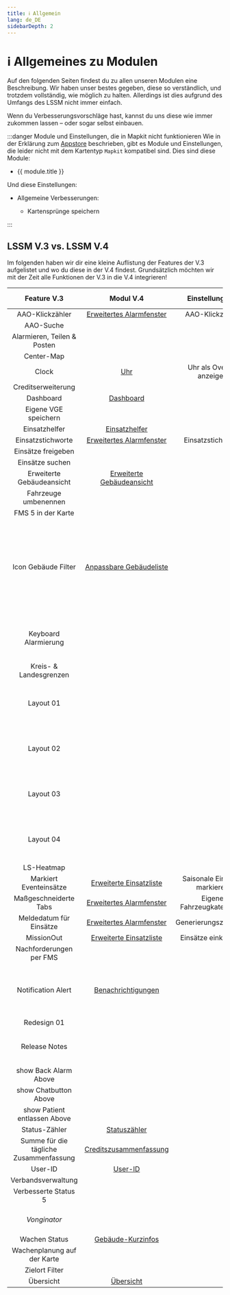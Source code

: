 ```yaml
---
title: ℹ️ Allgemein
lang: de_DE
sidebarDepth: 2
---
```


# ℹ️ Allgemeines zu Modulen

Auf den folgenden Seiten findest du zu allen unseren Modulen eine Beschreibung. Wir haben unser bestes gegeben, diese so verständlich, und trotzdem vollständig, wie möglich zu halten. Allerdings ist dies aufgrund des Umfangs des LSSM nicht immer einfach.

Wenn du Verbesserungsvorschläge hast, kannst du uns diese wie immer zukommen lassen – oder sogar selbst einbauen.

:::danger Module und Einstellungen, die in Mapkit nicht funktionieren
Wie in der Erklärung zum [Appstore](appstore.md) beschrieben, gibt es Module und Einstellungen, die leider nicht mit dem Kartentyp `Mapkit` kompatibel sind. Dies sind diese Module:
<ul>
    <li v-for="module in $themeConfig.variables.noMapkitModules.de_DE" :key="module.title">
        <router-link :to="module.f">
            {{ module.title }}
        </router-link>
    </li>
</ul>
    Und diese Einstellungen:
<ul>
    <li><router-link to="modules/generalExtensions">
        Allgemeine Verbesserungen:
        <ul>
            <li><router-link to="modules/generalExtensions#kartensprunge-speichern">
                Kartensprünge speichern
            </router-link></li>
        </ul>
    </router-link></li>
</ul>
:::

## LSSM V.3 vs. LSSM V.4

Im folgenden haben wir dir eine kleine Auflistung der Features der V.3 aufgelistet und wo du diese in der V.4 findest.
Grundsätzlich möchten wir mit der Zeit alle Funktionen der V.3 in die V.4 integrieren!

|              Feature V.3               |                   Modul V.4                    |       Einstellung V.4        |                    Änderungen / Hinweise                     |
| :------------------------------------: | :--------------------------------------------: | :--------------------------: | :----------------------------------------------------------: |
|            AAO-Klickzähler             | [Erweitertes Alarmfenster][extendedCallWindow] |       AAO-Klickzähler        |                                                              |
|               AAO-Suche                |                                                |                              |                                                              |
|      Alarmieren, Teilen & Posten       |                                                |                              |                                                              |
|               Center-Map               |                                                |                              |                                                              |
|                 Clock                  |                  [Uhr][clock]                  |   Uhr als Overlay anzeigen   |                                                              |
|           Creditserweiterung           |                                                |                              |                                                              |
|               Dashboard                |             [Dashboard][dashboard]             |                              |                                                              |
|          Eigene VGE speichern          |                                                |                              |                                                              |
|             Einsatzhelfer              |         [Einsatzhelfer][missionHelper]         |                              |                                                              |
|           Einsatzstichworte            | [Erweitertes Alarmfenster][extendedCallWindow] |      Einsatzstichworte       |                                                              |
|           Einsätze freigeben           |                                                |                              |                                                              |
|            Einsätze suchen             |                                                |                              |                                                              |
|       Erweiterte Gebäudeansicht        | [Erweiterte Gebäudeansicht][extendedBuilding]  |                              |                                                              |
|          Fahrzeuge umbenennen          |                                                |                              |                                                              |
|           FMS 5 in der Karte           |                                                |                              |                                                              |
|          Icon Gebäude Filter           | [Anpassbare Gebäudeliste][buildingListFilter]  |                              | Es werden keine Icons mehr Standardmäßig ersetzt. Dafür kann das Modul der V.4 viel mehr: Du kannst die Filter selbstständig festlegen, sowohl mit Text als auch mit Icons! |
|          Keyboard Alarmierung          |                                                |                              | Wir werden in Zukunft ein Modul für viele selbst anpassbare Hotkeys anbieten |
|         Kreis- & Landesgrenzen         |                                                |                              |                                                              |
|               Layout 01                |                                                |                              | Wir möchten ein Modul für viele Layouts anbieten, die man auch selbst anpassen kann. |
|               Layout 02                |                                                |                              | Wir möchten ein Modul für viele Layouts anbieten, die man auch selbst anpassen kann. |
|               Layout 03                |                                                |                              | Wir möchten ein Modul für viele Layouts anbieten, die man auch selbst anpassen kann. |
|               Layout 04                |                                                |                              | Wir möchten ein Modul für viele Layouts anbieten, die man auch selbst anpassen kann. |
|               LS-Heatmap               |                                                |                              |                                                              |
|         Markiert Eventeinsätze         |  [Erweiterte Einsatzliste][extendedCallList]   | Saisonale Einsätze markieren |                                                              |
|         Maßgeschneiderte Tabs          | [Erweitertes Alarmfenster][extendedCallWindow] |  Eigene Fahrzeugkategorien   |                                                              |
|        Meldedatum für Einsätze         | [Erweitertes Alarmfenster][extendedCallWindow] |    Generierungszeitpunkt     |                                                              |
|               MissionOut               |  [Erweiterte Einsatzliste][extendedCallList]   |     Einsätze einklappen      |                                                              |
|        Nachforderungen per FMS         |                                                |                              |                                                              |
|           Notification Alert           |    [Benachrichtigungen][notificationAlert]     |                              | In der V.4 gibt es viele mögliche Benachrichtigungen zur Auswahl, die auch teilweise konfigurierbar sind. |
|              Redesign 01               |                                                |                              |                                                              |
|             Release Notes              |                                                |                              | Die Releasenotes sind nativ in der V.4 integriert und nicht deaktivierbar ;) |
|         show Back Alarm Above          |                                                |                              |                                                              |
|         show Chatbutton Above          |                                                |                              |                                                              |
|      show Patient entlassen Above      |                                                |                              |                                                              |
|             Status-Zähler              |         [Statuszähler][statusCounter]          |                              |                                                              |
| Summe für die tägliche Zusammenfassung | [Creditszusammenfassung][dailyCreditsSummary]  |                              |                                                              |
|                User-ID                 |               [User-ID][userid]                |                              |                                                              |
|           Verbandsverwaltung           |                                                |                              |                                                              |
|          Verbesserte Status 5          |                                                |                              |                                                              |
|              *Vonginator*              |                                                |                              |     *Ob dieses Modul in die V.4 kommt ist noch unklar!*      |
|             Wachen Status              |       [Gebäude-Kurzinfos][buildingHover]       |                              |                                                              |
|      Wachenplanung auf der Karte       |                                                |                              |                                                              |
|             Zielort Filter             |                                                |                              |                                                              |
|               Übersicht                |             [Übersicht][overview]              |                              |                                                              |

[extendedCallWindow]: modules/extendedCallWindow.md
[clock]: modules/clock.md
[dashboard]: modules/dashboard.md
[missionHelper]: modules/missionHelper.md
[extendedBuilding]: modules/extendedBuilding.md
[notificationAlert]: modules/notificationAlert.md
[statusCounter]: modules/statusCounter.md
[dailyCreditsSummary]: modules/dailyCreditsSummary.md
[userid]: modules/userid.md
[buildingHover]: modules/buildingHover.md
[overview]: modules/overview.md
[buildingListFilter]: modules/buildingListFilter.md
[extendedCallList]: modules/extendedCallList.md
